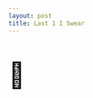 ```yaml
---
layout: post
title: Last 1 I Swear
---
```

<div class="marquee-box">
  <div class="marquee">  
    <p style="font-size: 50px;">
    👻
    </p>
  </div>
</div>
